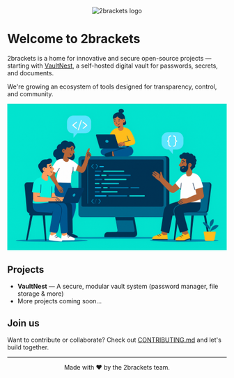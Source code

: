 <p align="center">
  <img src="https://github.com/2brackets/.github/blob/main/images/logo.png?raw=true" alt="2brackets logo" width="120"/>
</p>

# Welcome to 2brackets

2brackets is a home for innovative and secure open-source projects — starting with [VaultNest](https://github.com/2brackets/vaultnest.clients), a self-hosted digital vault for passwords, secrets, and documents.

 We're growing an ecosystem of tools designed for transparency, control, and community.

 <p align="center">
  <img src="https://github.com/2brackets/.github/blob/main/images/banner.png?raw=true" alt="Banner showing developers building together" width="800"/>
</p>

## Projects
- **VaultNest** — A secure, modular vault system (password manager, file storage & more)
- More projects coming soon...

## Join us
Want to contribute or collaborate? Check out [CONTRIBUTING.md](https://github.com/2brackets/.github/blob/main/CONTRIBUTING.md) and let's build together.

---

<p align="center">Made with ❤️ by the 2brackets team.</p>
